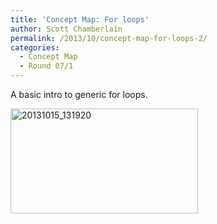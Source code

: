 ```yaml
---
title: 'Concept Map: For loops'
author: Scott Chamberlain
permalink: /2013/10/concept-map-for-loops-2/
categories:
  - Concept Map
  - Round 07/1
---
```

A basic intro to generic for loops.

[<img class="alignnone size-medium wp-image-4762" alt="20131015_131920" src="http://teaching.software-carpentry.org/wp-content/uploads/2013/10/20131015_131920-300x168.jpg" width="300" height="168" />][1]

 [1]: http://teaching.software-carpentry.org/wp-content/uploads/2013/10/20131015_131920.jpg
